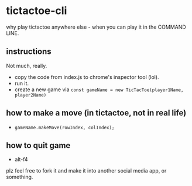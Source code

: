 # tictactoe-cli
why play tictactoe anywhere else - when you can play it in the COMMAND LINE.

## instructions
Not much, really.
- copy the code from index.js to chrome's inspector tool (lol).
- run it.
- create a new game via `const gameName = new TicTacToe(player1Name, player2Name)`

## how to make a move (in tictactoe, not in real life)
- `gameName.makeMove(rowIndex, colIndex);`

## how to quit game
- alt-f4

plz feel free to fork it and make it into another social media app, or something.
